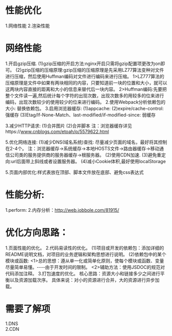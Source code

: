 # 性能优化
1.网络性能
2.渲染性能

# 网络性能
1.开启gzip压缩.
  (1)gzip压缩的开启方法:nginx开启只需将gzip配置项更改为on即可。
  (2)gzip压缩的压缩原理:gzip压缩的压缩原理是先采用LZ77算法变种对文件进行压缩，然后使用Huffman编码对文件进行编码来进行压缩。
    1>LZ777算法的压缩原理是文件中如果有两块相同的内容，只要知道前一块的位置和大小，就可以这两块内容直接的距离和大小的信息来替代后一块内容。
    2>Huffman编码:先要把整个文件读一遍,然后统计每个字符的出现次数，出现次数多的用较多的位来进行编码，出现次数较少的使用较少的位来进行编码。
2.使用Webpack分析依赖包的大小: 替换依赖包。
3.启用浏览器缓存:
  (1)appcache:
  (2)expire/cache-control: 强缓存
  (3)Etag/If-None-Match、last-modified/if-modified-since: 弱缓存

3.减少HTTP请求: 
  (1)合并图片
  (2)合并脚本
 注：浏览器缓存详见https://www.cnblogs.com/etoah/p/5579622.html

5.优化网络连接:
  (1)减少DNS(域名系统)查找: 尽量减少页面的域名，最好将其控制在2-4个。
    注：浏览器缓存→系统缓存→本地HOSTS文件->路由器缓存→移动通信公司类的服务提供商的服务器缓存->根服务器。
  (2)使用CDN加速.
  (3)避免重定向:url后面带上斜线或者设置服务器。
  (4)减小Cookie体积,最好使用localStorage

5.页面内部优化:样式表放在顶部、脚本文件放在底部、避免css表达式

# 性能分析:
1.perform:
2.内存分析：http://web.jobbole.com/81915/

# 优化方向思路：
1.页面性能的优化。
2.代码易读性的优化。
  (1)项目或开发的依赖包：添加详细的README说明文档，对项目的业务逻辑和架构思想进行说明。
  (2)依赖包中的某个模块或函数:
    <1>总的思想：遵从单一化或简单化原则，使每个模块或函数、变量尽量简单易懂。----由于开发时间的限制。
    <2>辅助方法：使用JSDOC的规范对代码添加注释。
3.打包速度的优化。
  核心思路：资源大小和链接多少之间进行平衡以及资源加载次序。
  具体来说：对小的资源进行合并，大的资源进行异步加载。

# 需要了解项
1.DNS  
2.CDN



